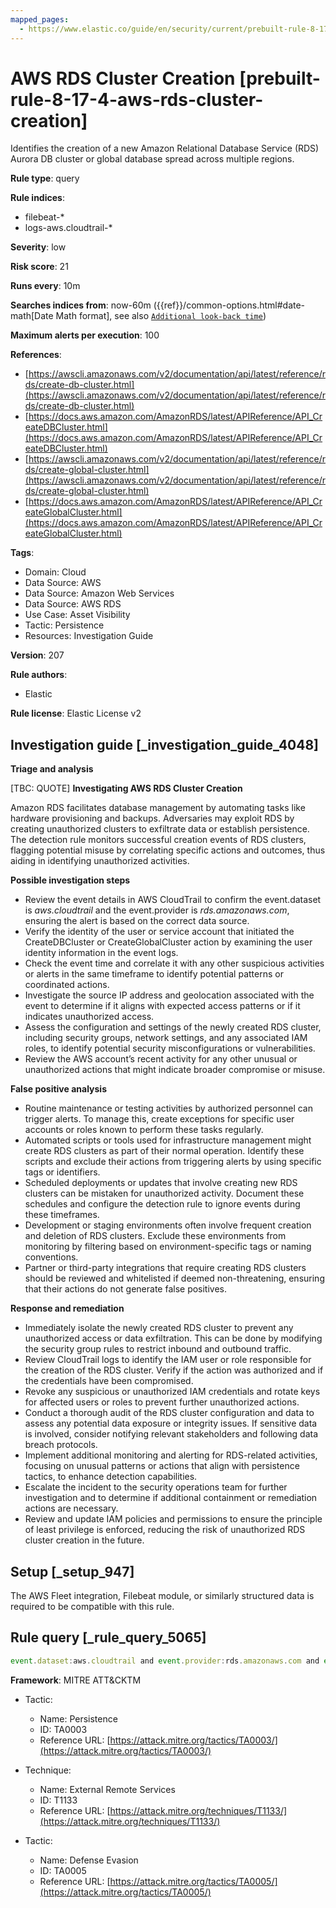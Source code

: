 ```yaml
---
mapped_pages:
  - https://www.elastic.co/guide/en/security/current/prebuilt-rule-8-17-4-aws-rds-cluster-creation.html
---
```


# AWS RDS Cluster Creation [prebuilt-rule-8-17-4-aws-rds-cluster-creation]

Identifies the creation of a new Amazon Relational Database Service (RDS) Aurora DB cluster or global database spread across multiple regions.

**Rule type**: query

**Rule indices**:

* filebeat-*
* logs-aws.cloudtrail-*

**Severity**: low

**Risk score**: 21

**Runs every**: 10m

**Searches indices from**: now-60m ({{ref}}/common-options.html#date-math[Date Math format], see also [`Additional look-back time`](docs-content://solutions/security/detect-and-alert/create-detection-rule.md#rule-schedule))

**Maximum alerts per execution**: 100

**References**:

* [https://awscli.amazonaws.com/v2/documentation/api/latest/reference/rds/create-db-cluster.html](https://awscli.amazonaws.com/v2/documentation/api/latest/reference/rds/create-db-cluster.html)
* [https://docs.aws.amazon.com/AmazonRDS/latest/APIReference/API_CreateDBCluster.html](https://docs.aws.amazon.com/AmazonRDS/latest/APIReference/API_CreateDBCluster.html)
* [https://awscli.amazonaws.com/v2/documentation/api/latest/reference/rds/create-global-cluster.html](https://awscli.amazonaws.com/v2/documentation/api/latest/reference/rds/create-global-cluster.html)
* [https://docs.aws.amazon.com/AmazonRDS/latest/APIReference/API_CreateGlobalCluster.html](https://docs.aws.amazon.com/AmazonRDS/latest/APIReference/API_CreateGlobalCluster.html)

**Tags**:

* Domain: Cloud
* Data Source: AWS
* Data Source: Amazon Web Services
* Data Source: AWS RDS
* Use Case: Asset Visibility
* Tactic: Persistence
* Resources: Investigation Guide

**Version**: 207

**Rule authors**:

* Elastic

**Rule license**: Elastic License v2

## Investigation guide [_investigation_guide_4048]

**Triage and analysis**

[TBC: QUOTE]
**Investigating AWS RDS Cluster Creation**

Amazon RDS facilitates database management by automating tasks like hardware provisioning and backups. Adversaries may exploit RDS by creating unauthorized clusters to exfiltrate data or establish persistence. The detection rule monitors successful creation events of RDS clusters, flagging potential misuse by correlating specific actions and outcomes, thus aiding in identifying unauthorized activities.

**Possible investigation steps**

* Review the event details in AWS CloudTrail to confirm the event.dataset is *aws.cloudtrail* and the event.provider is *rds.amazonaws.com*, ensuring the alert is based on the correct data source.
* Verify the identity of the user or service account that initiated the CreateDBCluster or CreateGlobalCluster action by examining the user identity information in the event logs.
* Check the event time and correlate it with any other suspicious activities or alerts in the same timeframe to identify potential patterns or coordinated actions.
* Investigate the source IP address and geolocation associated with the event to determine if it aligns with expected access patterns or if it indicates unauthorized access.
* Assess the configuration and settings of the newly created RDS cluster, including security groups, network settings, and any associated IAM roles, to identify potential security misconfigurations or vulnerabilities.
* Review the AWS account’s recent activity for any other unusual or unauthorized actions that might indicate broader compromise or misuse.

**False positive analysis**

* Routine maintenance or testing activities by authorized personnel can trigger alerts. To manage this, create exceptions for specific user accounts or roles known to perform these tasks regularly.
* Automated scripts or tools used for infrastructure management might create RDS clusters as part of their normal operation. Identify these scripts and exclude their actions from triggering alerts by using specific tags or identifiers.
* Scheduled deployments or updates that involve creating new RDS clusters can be mistaken for unauthorized activity. Document these schedules and configure the detection rule to ignore events during these timeframes.
* Development or staging environments often involve frequent creation and deletion of RDS clusters. Exclude these environments from monitoring by filtering based on environment-specific tags or naming conventions.
* Partner or third-party integrations that require creating RDS clusters should be reviewed and whitelisted if deemed non-threatening, ensuring that their actions do not generate false positives.

**Response and remediation**

* Immediately isolate the newly created RDS cluster to prevent any unauthorized access or data exfiltration. This can be done by modifying the security group rules to restrict inbound and outbound traffic.
* Review CloudTrail logs to identify the IAM user or role responsible for the creation of the RDS cluster. Verify if the action was authorized and if the credentials have been compromised.
* Revoke any suspicious or unauthorized IAM credentials and rotate keys for affected users or roles to prevent further unauthorized actions.
* Conduct a thorough audit of the RDS cluster configuration and data to assess any potential data exposure or integrity issues. If sensitive data is involved, consider notifying relevant stakeholders and following data breach protocols.
* Implement additional monitoring and alerting for RDS-related activities, focusing on unusual patterns or actions that align with persistence tactics, to enhance detection capabilities.
* Escalate the incident to the security operations team for further investigation and to determine if additional containment or remediation actions are necessary.
* Review and update IAM policies and permissions to ensure the principle of least privilege is enforced, reducing the risk of unauthorized RDS cluster creation in the future.


## Setup [_setup_947]

The AWS Fleet integration, Filebeat module, or similarly structured data is required to be compatible with this rule.


## Rule query [_rule_query_5065]

```js
event.dataset:aws.cloudtrail and event.provider:rds.amazonaws.com and event.action:(CreateDBCluster or CreateGlobalCluster) and event.outcome:success
```

**Framework**: MITRE ATT&CKTM

* Tactic:

    * Name: Persistence
    * ID: TA0003
    * Reference URL: [https://attack.mitre.org/tactics/TA0003/](https://attack.mitre.org/tactics/TA0003/)

* Technique:

    * Name: External Remote Services
    * ID: T1133
    * Reference URL: [https://attack.mitre.org/techniques/T1133/](https://attack.mitre.org/techniques/T1133/)

* Tactic:

    * Name: Defense Evasion
    * ID: TA0005
    * Reference URL: [https://attack.mitre.org/tactics/TA0005/](https://attack.mitre.org/tactics/TA0005/)



